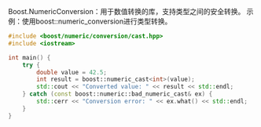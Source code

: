 Boost.NumericConversion：用于数值转换的库，支持类型之间的安全转换。
示例：使用boost::numeric_conversion进行类型转换。

```cpp
#include <boost/numeric/conversion/cast.hpp>
#include <iostream>

int main() {
    try {
        double value = 42.5;
        int result = boost::numeric_cast<int>(value);
        std::cout << "Converted value: " << result << std::endl;
    } catch (const boost::numeric::bad_numeric_cast& ex) {
        std::cerr << "Conversion error: " << ex.what() << std::endl;
    }
}
```